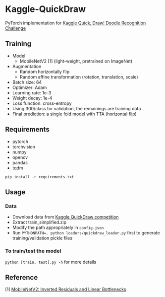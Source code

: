 # Kaggle-QuickDraw
PyTorch implementation for [Kaggle Quick, Draw! Doodle Recognition Challenge](https://www.kaggle.com/c/quickdraw-doodle-recognition)


## Training
* Model
    - MobileNetV2 [1] (light-weight, pretrained on ImageNet)
* Augmentation
    - Random horizontally flip
    - Random affine transformation (rotation, translation, scale)
* Batch size: 64
* Optimizer: Adam
* Learning rate: 1e-3
* Weight decay: 1e-4
* Loss function: cross-entropy
* Using 300/class for validation, the remainings are training data
* Final prediction: a single fold model with TTA (horizontal flip)


## Requirements
* pytorch 
* torchvision 
* numpy
* opencv
* pandas
* tqdm

`pip install -r requirements.txt`


## Usage

### Data
* Download data from [Kaggle QuickDraw competition](https://www.kaggle.com/c/quickdraw-doodle-recognition/data)
* Extract train_simplified.zip
* Modify the path appropriately in `config.json`
* Run `PYTHONPATH=. python loaders/quickdraw_loader.py` first to generate training/validation pickle files

### To train/test the model
`python [train, test].py -h` for more details


## Reference
[1] [MobileNetV2: Inverted Residuals and Linear Bottlenecks](https://arxiv.org/abs/1801.04381)
